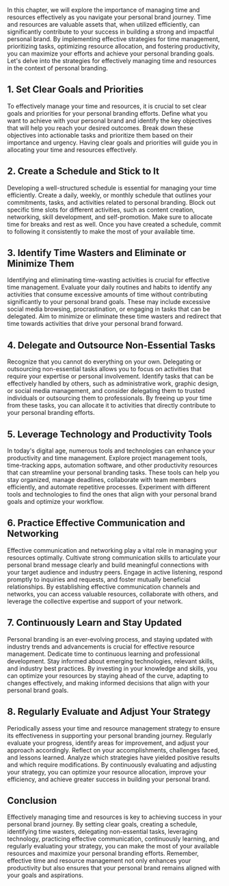 
In this chapter, we will explore the importance of managing time and resources effectively as you navigate your personal brand journey. Time and resources are valuable assets that, when utilized efficiently, can significantly contribute to your success in building a strong and impactful personal brand. By implementing effective strategies for time management, prioritizing tasks, optimizing resource allocation, and fostering productivity, you can maximize your efforts and achieve your personal branding goals. Let's delve into the strategies for effectively managing time and resources in the context of personal branding.

## 1\. Set Clear Goals and Priorities

To effectively manage your time and resources, it is crucial to set clear goals and priorities for your personal branding efforts. Define what you want to achieve with your personal brand and identify the key objectives that will help you reach your desired outcomes. Break down these objectives into actionable tasks and prioritize them based on their importance and urgency. Having clear goals and priorities will guide you in allocating your time and resources effectively.

## 2\. Create a Schedule and Stick to It

Developing a well-structured schedule is essential for managing your time efficiently. Create a daily, weekly, or monthly schedule that outlines your commitments, tasks, and activities related to personal branding. Block out specific time slots for different activities, such as content creation, networking, skill development, and self-promotion. Make sure to allocate time for breaks and rest as well. Once you have created a schedule, commit to following it consistently to make the most of your available time.

## 3\. Identify Time Wasters and Eliminate or Minimize Them

Identifying and eliminating time-wasting activities is crucial for effective time management. Evaluate your daily routines and habits to identify any activities that consume excessive amounts of time without contributing significantly to your personal brand goals. These may include excessive social media browsing, procrastination, or engaging in tasks that can be delegated. Aim to minimize or eliminate these time wasters and redirect that time towards activities that drive your personal brand forward.

## 4\. Delegate and Outsource Non-Essential Tasks

Recognize that you cannot do everything on your own. Delegating or outsourcing non-essential tasks allows you to focus on activities that require your expertise or personal involvement. Identify tasks that can be effectively handled by others, such as administrative work, graphic design, or social media management, and consider delegating them to trusted individuals or outsourcing them to professionals. By freeing up your time from these tasks, you can allocate it to activities that directly contribute to your personal branding efforts.

## 5\. Leverage Technology and Productivity Tools

In today's digital age, numerous tools and technologies can enhance your productivity and time management. Explore project management tools, time-tracking apps, automation software, and other productivity resources that can streamline your personal branding tasks. These tools can help you stay organized, manage deadlines, collaborate with team members efficiently, and automate repetitive processes. Experiment with different tools and technologies to find the ones that align with your personal brand goals and optimize your workflow.

## 6\. Practice Effective Communication and Networking

Effective communication and networking play a vital role in managing your resources optimally. Cultivate strong communication skills to articulate your personal brand message clearly and build meaningful connections with your target audience and industry peers. Engage in active listening, respond promptly to inquiries and requests, and foster mutually beneficial relationships. By establishing effective communication channels and networks, you can access valuable resources, collaborate with others, and leverage the collective expertise and support of your network.

## 7\. Continuously Learn and Stay Updated

Personal branding is an ever-evolving process, and staying updated with industry trends and advancements is crucial for effective resource management. Dedicate time to continuous learning and professional development. Stay informed about emerging technologies, relevant skills, and industry best practices. By investing in your knowledge and skills, you can optimize your resources by staying ahead of the curve, adapting to changes effectively, and making informed decisions that align with your personal brand goals.

## 8\. Regularly Evaluate and Adjust Your Strategy

Periodically assess your time and resource management strategy to ensure its effectiveness in supporting your personal branding journey. Regularly evaluate your progress, identify areas for improvement, and adjust your approach accordingly. Reflect on your accomplishments, challenges faced, and lessons learned. Analyze which strategies have yielded positive results and which require modifications. By continuously evaluating and adjusting your strategy, you can optimize your resource allocation, improve your efficiency, and achieve greater success in building your personal brand.

## Conclusion

Effectively managing time and resources is key to achieving success in your personal brand journey. By setting clear goals, creating a schedule, identifying time wasters, delegating non-essential tasks, leveraging technology, practicing effective communication, continuously learning, and regularly evaluating your strategy, you can make the most of your available resources and maximize your personal branding efforts. Remember, effective time and resource management not only enhances your productivity but also ensures that your personal brand remains aligned with your goals and aspirations.

